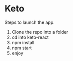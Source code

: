 # Keto
Steps to launch the app.
1) Clone the repo into a folder
2) cd into keto-react
3) npm install
4) npm start
5) enjoy
